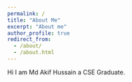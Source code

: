 ```yaml
---
permalink: /
title: "About Me"
excerpt: "About me"
author_profile: true
redirect_from: 
  - /about/
  - /about.html
---
```


Hi I am Md Akif Hussain a CSE Graduate.